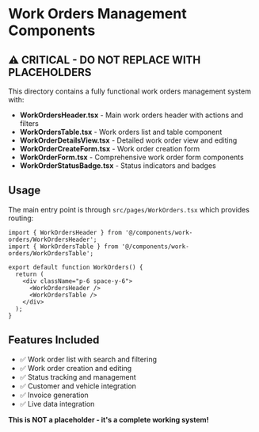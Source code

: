 
# Work Orders Management Components

## ⚠️ CRITICAL - DO NOT REPLACE WITH PLACEHOLDERS

This directory contains a fully functional work orders management system with:

- **WorkOrdersHeader.tsx** - Main work orders header with actions and filters
- **WorkOrdersTable.tsx** - Work orders list and table component
- **WorkOrderDetailsView.tsx** - Detailed work order view and editing
- **WorkOrderCreateForm.tsx** - Work order creation form
- **WorkOrderForm.tsx** - Comprehensive work order form components
- **WorkOrderStatusBadge.tsx** - Status indicators and badges

## Usage

The main entry point is through `src/pages/WorkOrders.tsx` which provides routing:

```tsx
import { WorkOrdersHeader } from '@/components/work-orders/WorkOrdersHeader';
import { WorkOrdersTable } from '@/components/work-orders/WorkOrdersTable';

export default function WorkOrders() {
  return (
    <div className="p-6 space-y-6">
      <WorkOrdersHeader />
      <WorkOrdersTable />
    </div>
  );
}
```

## Features Included

- ✅ Work order list with search and filtering
- ✅ Work order creation and editing
- ✅ Status tracking and management
- ✅ Customer and vehicle integration
- ✅ Invoice generation
- ✅ Live data integration

**This is NOT a placeholder - it's a complete working system!**
